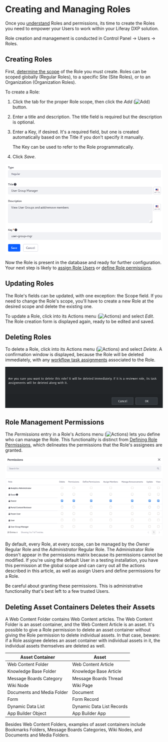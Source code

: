 # Creating and Managing Roles

Once you [understand](./understanding-roles-and-permissions.md) Roles and permissions, its time to create the Roles you need to empower your Users to work within your Liferay DXP solution.

Role creation and management is conducted in Control Panel &rarr; Users &rarr; Roles.

## Creating Roles

First, [determine the scope](./understanding-roles-and-permissions.md) of the Role you must create. Roles can be scoped globally (Regular Roles), to a specific Site (Site Roles), or to an Organization (Organization Roles).

To create a Role:

1. Click the tab for the proper Role scope, then click the *Add* (![Add](../../images/icon-add.png)) button. 

1. Enter a title and description. The title field is required but the description is optional. 

1. Enter a Key, if desired. It's a required field, but one is created automatically based on the Title if you don't specify it manually.

   The Key can be used to refer to the Role programmatically.

1. Click *Save*.

![Creating a Role by filling out just one required field: Title.](./creating-and-managing-roles/images/02.png)

Now the Role is present in the database and ready for further configuration. Your next step is likely to [assign Role Users](./assigning-users-to-roles.md) or [define Role permissions](./defining-role-permissions.md).

## Updating Roles

The Role's fields can be updated, with one exception: the Scope field. If you need to change the Role's scope, you'll have to create a new Role at the desired scope and delete the existing one.

To update a Role, click into its Actions menu (![Actions](../../images/icon-actions.png)) and select _Edit_. The Role creation form is displayed again, ready to be edited and saved.

## Deleting Roles

To delete a Role, click into its Actions menu (![Actions](../../images/icon-actions.png)) and select _Delete_. A confirmation window is displayed, because the Role will be deleted immediately, with any [workflow task assignments](../../process-automation/workflow/user-guide/reviewing-assets.md) associated to the Role.

![Delete a Role by clicking OK if you're willing to accept the outcome.](./creating-and-managing-roles/images/03.png)

## Role Management Permissions

The _Permissions_ entry in a Role's Actions menu (![Actions](../../images/icon-actions.png)) lets you define who can manage the Role. This functionality is distinct from [Defining Role Permissions](./defining-role-permissions.md), which delineates the permissions that the Role's assignees are granted.

![Permissions can be configured for Role creation and management.](./creating-and-managing-roles/images/01.png)

By default, every Role, at every scope, can be managed by the _Owner_ Regular Role and the _Administrator_ Regular Role. The Administrator Role doesn't appear in the permissions matrix because its permissions cannot be modified. If you're using the default User in a testing installation, you have this permission at the global scope and can carry out all the actions described in this article, as well as assign Users and define permissions for a Role.

Be careful about granting these permissions. This is administrative functionality that's best left to a few trusted Users.

## Deleting Asset Containers Deletes their Assets

A Web Content Folder contains Web Content articles. The Web Content Folder is an asset container, and the Web Content Article is an asset. It's possible to give a Role permission to delete an asset container without giving the Role permission to delete individual assets. In that case, beware: if a Role assignee deletes an asset container with individual assets in it, the individual assets themselves are deleted as well.

| Asset Container | Asset |
| --------------------------- | ------- |
| Web Content Folder          | Web Content Article |
| Knowledge Base Folder       | Knowledge Base Article |
| Message Boards Category     | Message Boards Thread |
| Wiki Node                   | Wiki Page |
| Documents and Media Folder  | Document |
| Form                        | Form Record |
| Dynamic Data List           | Dynamic Data List Records |
| App Builder Object          | App Builder App |

Besides Web Content Folders, examples of asset containers include Bookmarks Folders, Message Boards Categories, Wiki Nodes, and Documents and Media Folders.
